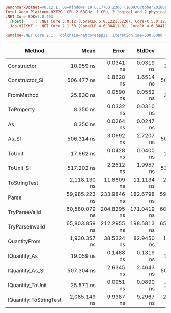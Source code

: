 ``` ini

BenchmarkDotNet=v0.12.1, OS=Windows 10.0.17763.2300 (1809/October2018Update/Redstone5)
Intel Xeon Platinum 8272CL CPU 2.60GHz, 1 CPU, 2 logical and 2 physical cores
.NET Core SDK=5.0.403
  [Host]     : .NET Core 5.0.12 (CoreCLR 5.0.1221.52207, CoreFX 5.0.1221.52207), X64 RyuJIT
  Job-VIZKKF : .NET Core 2.1.30 (CoreCLR 4.6.30411.01, CoreFX 4.6.30411.02), X64 RyuJIT

Runtime=.NET Core 2.1  Toolchain=netcoreapp21  IterationTime=500.0000 ms  

```
|                 Method |          Mean |       Error |      StdDev |        Median |  Gen 0 |  Gen 1 | Gen 2 | Allocated |
|----------------------- |--------------:|------------:|------------:|--------------:|-------:|-------:|------:|----------:|
|            Constructor |     10.959 ns |   0.0341 ns |   0.0319 ns |     10.948 ns |      - |      - |     - |         - |
|         Constructor_SI |    506.477 ns |   1.8628 ns |   1.6514 ns |    506.355 ns | 0.0283 |      - |     - |     192 B |
|             FromMethod |     25.830 ns |   0.0590 ns |   0.0552 ns |     25.833 ns |      - |      - |     - |         - |
|             ToProperty |      8.350 ns |   0.0332 ns |   0.0310 ns |      8.349 ns |      - |      - |     - |         - |
|                     As |      8.350 ns |   0.0264 ns |   0.0247 ns |      8.349 ns |      - |      - |     - |         - |
|                  As_SI |    506.314 ns |   3.0692 ns |   2.7207 ns |    505.977 ns | 0.0283 |      - |     - |     192 B |
|                 ToUnit |     17.662 ns |   0.0428 ns |   0.0400 ns |     17.665 ns |      - |      - |     - |         - |
|              ToUnit_SI |    517.202 ns |   2.2512 ns |   1.9957 ns |    517.474 ns | 0.0280 |      - |     - |     192 B |
|           ToStringTest |  2,118.130 ns |  11.8809 ns |  11.1134 ns |  2,116.215 ns | 0.1418 |      - |     - |     952 B |
|                  Parse | 59,985.223 ns | 233.9846 ns | 182.6798 ns | 59,982.657 ns | 6.7633 | 0.2415 |     - |   44816 B |
|          TryParseValid | 60,580.079 ns | 204.8295 ns | 171.0419 ns | 60,536.879 ns | 6.8002 | 0.2429 |     - |   44792 B |
|        TryParseInvalid | 65,803.859 ns | 212.2955 ns | 198.5813 ns | 65,824.136 ns | 6.7008 | 0.2628 |     - |   44392 B |
|           QuantityFrom |  1,930.357 ns |  38.5324 ns |  82.9450 ns |  1,900.000 ns |      - |      - |     - |      56 B |
|           IQuantity_As |     19.059 ns |   0.1488 ns |   0.1319 ns |     19.027 ns | 0.0037 |      - |     - |      24 B |
|        IQuantity_As_SI |    507.304 ns |   2.6345 ns |   2.4643 ns |    507.299 ns | 0.0284 |      - |     - |     192 B |
|       IQuantity_ToUnit |     25.571 ns |   0.0951 ns |   0.0890 ns |     25.587 ns | 0.0088 |      - |     - |      56 B |
| IQuantity_ToStringTest |  2,085.149 ns |   9.9387 ns |   9.2967 ns |  2,088.630 ns | 0.1400 |      - |     - |     952 B |
